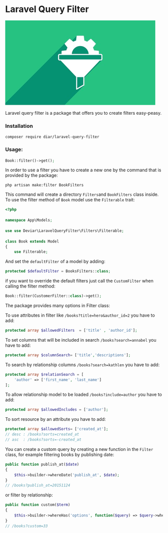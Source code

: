 # Laravel Query Filter

![](laravel_query_filter.jpg)

Laravel query filter is a package that offers you to create filters easy-peasy.

### Installation

```
composer require diar/laravel-query-filter
```

### Usage:

```php
Book::filter()->get();
```

In order to use a filter you have to create a new one by the command that is provided by the package:

```
php artisan make:filter BookFilters
```
This command will create a directory ```Filters```and ```BookFilters``` class inside. To use the filter method of ```Book``` model use the `Filterable` trait:

```php 
<?php

namespace App\Models;

use use Deviar\LaravelQueryFilter\Filters\Filterable;

class Book extends Model
{
    use Filterable;

```
And set the `defaultFilter` of a model by adding:

```php
protected $defaultFilter = BooksFilters::class;
```
if you want to override the default filters just call the `CustomFilter` when calling the filter method:

```php
Book::filter(CustomerFilter::class)->get();
```
The package provides many options in Filter class:

To use attributes in filter like `/books?title=hero&author_id=2` you have to add: 
```php
protected array $allowedFilters  = ['title' , 'author_id']; 
```
To set columns that will be included in search `/books?search=annabel` you have to add:
```php
protected array $columnSearch= ['title','descriptions']; 
```
To search by relationship columns `/books?search=kathlen` you have to add:
```php
protected array $relationSearch = [
    'author' => ['first_name', 'last_name']
]; 
```
To allow relationship model to be loaded `/books?include=author` you have to add:
```php
protected array $allowedIncludes = ['author'];
```
To sort resource by an attribute you have to add:
```php
protected array $allowedSorts= ['created_at'];
// desc : /books?sorts=created_at
// asc  : /books?sorts=-created_at
```
You can create a custom query by creating a new function in the `Filter` class, for example filtering books by publishing date:
```php
public function publish_at($date)
{
    $this->builder->whereDate('publish_at', $date);
}
// /books?publish_at=20151124
```
or filter by relationship:
```php
public function custom($term)
{
    $this->builder->whereHas('options', function($query) => $query->where('custom_id', $term));
}
// /books?custom=33

